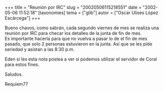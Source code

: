 +++
title = "Reunión por IRC"
slug = "20020506115218551"
date = "2002-05-06 11:52:18"
[taxonomies]
tema = ["glib"]
autor = ["Oscar Ulises López Escárcega"]
+++

Bueno chavos, como sabrán, cada segundo viernes de mes se realiza una
reunión por IRC para checar los detalles de la junta de fin de mes.  
Es importante hacerla para que no vuelva a pasar lo de el fin de mes
pasado, que solo 2 personas estuvieron en la junta. Así que se les pide
seriedad y asistan a las 8:30 p.m.

Eden si les esta nota postea a ver si podemos utilizar el servidor de
Coral para estos fines.

Saludos.

Requiem77

